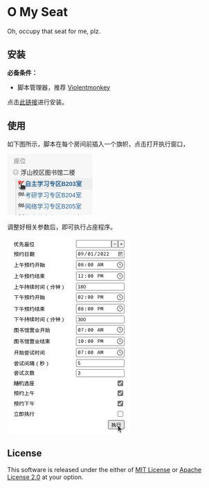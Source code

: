 # O My Seat

Oh, occupy that seat for me, plz.

## 安装

**必备条件：**

- 脚本管理器，推荐 [Violentmonkey](https://violentmonkey.github.io/)

点击[此链接](https://raw.githubusercontent.com/doge2x/o-my-seat/main/dist/o-my-seat.min.user.js)进行安装。

## 使用

如下图所示，脚本在每个房间前插入一个旗帜，点击打开执行窗口，

![启动按钮](./assets/start-button.png)

调整好相关参数后，即可执行占座程序。

![设置界面](assets/settings.png)

## License

This software is released under the either of [MIT License](LICENSE-MIT) or
[Apache License 2.0](LICENSE-APACHE) at your option.
